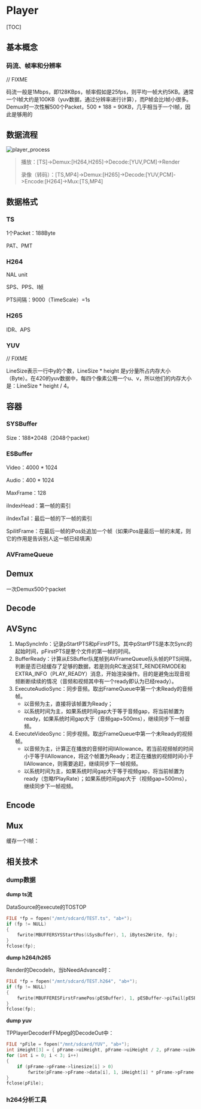 # Player

[TOC]

## 基本概念

### 码流、帧率和分辨率

// FIXME

码流一般是1Mbps，即128KBps，帧率假如是25fps，则平均一帧大约5KB。通常一个I帧大约是100KB（yuv数据，通过分辨率进行计算），而P帧会比I帧小很多。Demux时一次性解500个Packet，500 * 188 = 90KB，几乎相当于一个I帧，因此是够用的

## 数据流程

![player_process](C:/blog/player/src/%E6%92%AD%E6%94%BE%E5%99%A8%E6%95%B0%E6%8D%AE%E6%B5%81.jpg)

> 播放：[TS]->Demux:[H264,H265]->Decode:[YUV,PCM]->Render
>
> 录像（转码）：[TS,MP4]->Demux:[H265]->Decode:[YUV,PCM]->Encode:[H264]->Mux:[TS,MP4]

## 数据格式

### TS

1个Packet：188Byte

PAT、PMT

### H264

NAL unit

SPS、PPS、I帧

PTS间隔：9000（TimeScale）=1s

### H265

IDR、APS

### YUV

// FIXME

LineSize表示一行中y的个数，LineSize * height 是y分量所占内存大小（Byte）。在420的yuv数据中，每四个像素公用一个u、v，所以他们的内存大小是：LineSize * height / 4。

## 容器

### SYSBuffer

Size：188*2048（2048个packet）

### ESBuffer

Video：4000 * 1024

Audio：400 * 1024

MaxFrame：128

iIndexHead：第一帧的索引

iIndexTail：最后一帧的下一帧的索引

SpilitFrame：在最后一帧的iPos处追加一个帧（如果iPos是最后一帧的末尾，则它的作用是告诉别人这一帧已经填满）

### AVFrameQueue

## Demux

一次Demux500个packet

## Decode

## AVSync

1. MapSyncInfo：记录pStartPTS和pFirstPTS。其中pStartPTS是本次Sync的起始时间，pFirstPTS是整个文件的第一帧的时间。
2. BufferReady：计算从ESBuffer队尾帧到AVFrameQueue队头帧的PTS间隔，判断是否已经缓存了足够的数据，若是则向RC发送SET_RENDERMODE和EXTRA_INFO（PLAY_READY）消息，开始渲染操作。目的是避免出现音视频断断续续的情况（音频和视频其中有一个ready即认为已经ready）。
3. ExecuteAudioSync：同步音频。取出FrameQueue中第一个未Ready的音频帧。
   - 以音频为主，直接将该帧置为Ready；
   - 以系统时间为主，如果系统时间gap大于等于音频gap，将当前帧置为ready，如果系统时间gap大于（音频gap+500ms），继续同步下一帧音频。
4. ExecuteVideoSync：同步视频。取出FrameQueue中第一个未Ready的视频帧。
   - 以音频为主，计算正在播放的音频时间llAllowance。若当前视频帧的时间小于等于llAllowance，将这个帧置为Ready；若正在播放的视频时间小于llAllowance，则需要追赶，继续同步下一帧视频。
   - 以系统时间为主，如果系统时间gap大于等于视频gap，将当前帧置为ready（忽略fPlayRate）；如果系统时间gap大于（视频gap+500ms），继续同步下一帧视频。

## Encode

## Mux

缓存一个I帧：



## 相关技术

### dump数据

**dump ts流**

DataSource的execute的TOSTOP 

```c
FILE *fp = fopen("/mnt/sdcard/TEST.ts", "ab+");
if (fp != NULL)
{
    fwrite(MBUFFERSYSStartPos(&SysBuffer), 1, iBytes2Write, fp);
}
fclose(fp);
```

**dump h264/h265**

Render的DecodeIn，当bNeedAdvance时：

```c
FILE *fp = fopen("/mnt/sdcard/TEST.h264", "ab+");
if (fp != NULL)
{
    fwrite(MBUFFERESFirstFramePos(pESBuffer), 1, pESBuffer->piTail[pESBuffer->iIndexHead] - pESBuffer->piHead[pESBuffer->iIndexHead], fp);
}
fclose(fp);
```

**dump yuv**

TPPlayerDecoderFFMpeg的DecodeOut中：

```c
FILE *pFile = fopen("/mnt/sdcard/YUV", "ab+");
int iHeight[3] = { pFrame->uiHeight, pFrame->uiHeight / 2, pFrame->uiHeight / 2 };
for (int i = 0; i < 3; i++)
{
    if (pFrame->pFrame->linesize[i] > 0)
        fwrite(pFrame->pFrame->data[i], 1, iHeight[i] * pFrame->pFrame->linesize[i], pFile);
}
fclose(pFile);
```



### h264分析工具